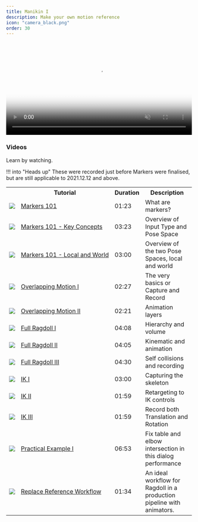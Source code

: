 ```yaml
---
title: Manikin I
description: Make your own motion reference
icon: "camera_black.png"
order: 30
---
```


<video autoplay class="poster" muted="muted" loop="loop" width=100% poster="https://user-images.githubusercontent.com/2152766/130401314-a78576ca-cc51-4976-8b37-d5482d74fc38.jpg">
    <source src="https://user-images.githubusercontent.com/2152766/129716006-ca769612-8a14-4fff-9305-683fe00f26f4.mp4" type="video/mp4">
</video>

### Videos

Learn by watching.

!!! into "Heads up"
    These were recorded just before Markers were finalised, but are still applicable to 2021.12.12 and above.

<table>
<tr>
    <th></th>
    <th>Tutorial</th>
    <th>Duration</th>
    <th>Description</th>
</tr>
<tr>
    <td><img src=https://user-images.githubusercontent.com/2152766/138606376-1ead015d-0ac1-4c58-bac4-7ec9b521d86e.png></td>
    <td><nobr><a href=https://www.youtube.com/watch?v=jlo0hJT9VAs&list=PLL4XIS5Woc6nG48mb7MD4vVvTWuK9k8jl&index=1>Markers 101</a></nobr>
    <td>01:23</td>
    <td>What are markers?</td>
</tr>
<tr>
    <td><img src=https://user-images.githubusercontent.com/2152766/138606403-d5e3c10b-adc3-4359-97bf-1d12eab7d147.png></td>
    <td><nobr><a href=https://www.youtube.com/watch?v=LcvtxzgPCF0&list=PLL4XIS5Woc6nG48mb7MD4vVvTWuK9k8jl&index=2>Markers 101 - Key Concepts</a></nobr>
    <td>03:23</td>
    <td>Overview of Input Type and Pose Space</td>
</tr>
<tr>
    <td><img src=https://user-images.githubusercontent.com/2152766/138606412-4ad2de5d-6ec5-4ea2-b684-ad5246cd2285.png></td>
    <td><nobr><a href=https://www.youtube.com/watch?v=KSc9mh07YN8&list=PLL4XIS5Woc6nG48mb7MD4vVvTWuK9k8jl&index=3>Markers 101 - Local and World</a></nobr>
    <td>03:00</td>
    <td>Overview of the two Pose Spaces, local and world</td>
</tr>
<tr>
<tr>
    <td><img src=https://user-images.githubusercontent.com/2152766/138587450-5473c870-666b-4d09-95b2-6cfaedf422d9.png></td>
    <td><nobr><a href=https://www.youtube.com/watch?v=KU8mvjVG5Jg&list=PLL4XIS5Woc6nG48mb7MD4vVvTWuK9k8jl&index=4>Overlapping Motion I</a></nobr>
    <td>02:27</td>
    <td>The very basics or Capture and Record</td>
</tr>
<tr>
    <td><img src=https://user-images.githubusercontent.com/2152766/138587450-5473c870-666b-4d09-95b2-6cfaedf422d9.png></td>
    <td><nobr><a href=https://www.youtube.com/watch?v=MNzi6DkAp2M&list=PLL4XIS5Woc6nG48mb7MD4vVvTWuK9k8jl&index=5>Overlapping Motion II</a></nobr>
    <td>02:21</td>
    <td>Animation layers</td>
</tr>
<tr>
    <td><img src=https://user-images.githubusercontent.com/2152766/138587469-c920df07-d3d1-43c1-8837-ccca339299cb.png></td>
    <td><nobr><a href=https://www.youtube.com/watch?v=QKCz8HPz1YQ&list=PLL4XIS5Woc6nG48mb7MD4vVvTWuK9k8jl&index=6>Full Ragdoll I</a></nobr>
    <td>04:08</td>
    <td>Hierarchy and volume</td>
</tr>
<tr>
    <td><img src=https://user-images.githubusercontent.com/2152766/138587475-1d6db79c-0424-44e7-b8b0-c98efcbad91b.png></td>
    <td><nobr><a href=https://www.youtube.com/watch?v=J7x7TEhOUKA&list=PLL4XIS5Woc6nG48mb7MD4vVvTWuK9k8jl&index=7>Full Ragdoll II</a></nobr>
    <td>04:05</td>
    <td>Kinematic and animation</td>
</tr>
<tr>
    <td><img src=https://user-images.githubusercontent.com/2152766/138587486-76ca86fb-856f-41e7-9386-0bfa7b79ce66.png></td>
    <td><nobr><a href=https://www.youtube.com/watch?v=judGjSp5nw4&list=PLL4XIS5Woc6nG48mb7MD4vVvTWuK9k8jl&index=8>Full Ragdoll III</a></nobr>
    <td>04:30</td>
    <td>Self collisions and recording</td>
</tr>
<tr>
    <td><img src=https://user-images.githubusercontent.com/2152766/138593662-c60bf20f-f3c5-4e0b-9eec-924037cd0e01.png></td>
    <td><nobr><a href=https://www.youtube.com/watch?v=7HwZNo37dBs&list=PLL4XIS5Woc6nG48mb7MD4vVvTWuK9k8jl&index=9>IK I</a></nobr>
    <td>03:00</td>
    <td>Capturing the skeleton</td>
</tr>
<tr>
    <td><img src=https://user-images.githubusercontent.com/2152766/138606340-4327287e-8616-40e0-80e9-f050160cf4d8.png></td>
    <td><nobr><a href=https://www.youtube.com/watch?v=j8T9Kwdz6Jk&list=PLL4XIS5Woc6nG48mb7MD4vVvTWuK9k8jl&index=10>IK II</a></nobr>
    <td>01:59</td>
    <td>Retargeting to IK controls</td>
</tr>
<tr>
    <td><img src=https://user-images.githubusercontent.com/2152766/138593713-a4fcfbd6-9f25-4b37-94cd-7bdd709c971d.png></td>
    <td><nobr><a href=https://www.youtube.com/watch?v=r1o7v8yG1Io&list=PLL4XIS5Woc6nG48mb7MD4vVvTWuK9k8jl&index=11>IK III</a></nobr>
    <td>01:59</td>
    <td>Record both Translation and Rotation</td>
</tr>
<tr>
    <td><img src=https://user-images.githubusercontent.com/2152766/138600345-87001141-7a42-412e-b83e-260448d1880b.png></td>
    <td><nobr><a href=https://www.youtube.com/watch?v=IHpMd4Oh88E&list=PLL4XIS5Woc6nG48mb7MD4vVvTWuK9k8jl&index=12>Practical Example I</a></nobr>
    <td>06:53</td>
    <td>Fix table and elbow intersection in this dialog performance</td>
</tr>
<tr>
    <td><img src=https://user-images.githubusercontent.com/2152766/145555034-91979d35-d861-40b9-89fa-c507bf2d32e0.png></td>
    <td><nobr><a href=https://www.youtube.com/watch?v=fJDe_PJ8sMQ&list=PLL4XIS5Woc6nG48mb7MD4vVvTWuK9k8jl&index=13>Replace Reference Workflow</a></nobr>
    <td>01:34</td>
    <td>An ideal workflow for Ragdoll in a production pipeline with animators.</td>
</tr>
</table>